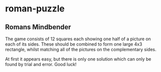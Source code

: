# roman-puzzle

## Romans Mindbender

The game consists of 12 squares each showing one half of a picture on each of its sides. These should be combined to form one large 4x3 rectangle, whilst matching all of the pictures on the complementary sides.

At first it appears easy, but there is only one solution which can only be found by trial and error. Good luck!
